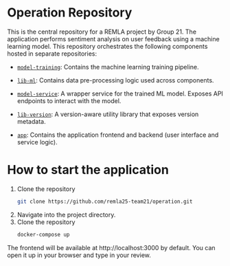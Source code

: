 # Operation Repository

This is the central repository for a REMLA project by Group 21.  The application performs sentiment analysis on user feedback using a machine learning model.  This repository orchestrates the following components hosted in separate repositories:

- [`model-training`](https://github.com/remla25-team21/model-training): Contains the machine learning training pipeline.

- [`lib-ml`](https://github.com/remla25-team21/lib-ml): Contains data pre-processing logic used across components.

- [`model-service`](https://github.com/remla25-team21/model-service): A wrapper service for the trained ML model. Exposes API endpoints to interact with the model.

- [`lib-version`](https://github.com/remla25-team21/lib-version): A version-aware utility library that exposes version metadata.

- [`app`](https://github.com/remla25-team21/app): Contains the application frontend and backend (user interface and service logic).

# How to start the application
1. Clone the repository
   ```bash
   git clone https://github.com/remla25-team21/operation.git
   ```
2.  Navigate into the project directory.
3.  Clone the repository
     ```bash
     docker-compose up
     ```

The frontend will be available at http://localhost:3000 by default. You can open it up in your browser and type in your review. 

